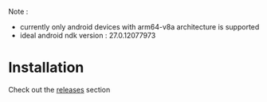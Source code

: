 Note : 
- currently only android devices with arm64-v8a architecture is supported
- ideal android ndk version  :  27.0.12077973

# Installation
Check out the [releases](https://github.com/anushm55/namma_torrent/releases) section
